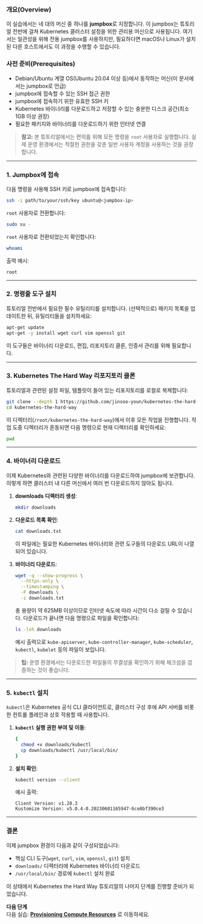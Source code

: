 ### 개요(Overview)

이 실습에서는 네 대의 머신 중 하나를 **jumpbox**로 지정합니다. 이 jumpbox는 튜토리얼 전반에 걸쳐 Kubernetes 클러스터 설정을 위한 관리용 머신으로 사용됩니다. 여기서는 일관성을 위해 전용 jumpbox를 사용하지만, 필요하다면 macOS나 Linux가 설치된 다른 호스트에서도 이 과정을 수행할 수 있습니다.

### 사전 준비(Prerequisites)

- Debian/Ubuntu 계열 OS(Ubuntu 20.04 이상 등)에서 동작하는 머신(이 문서에서는 jumpbox로 언급)
- jumpbox에 접속할 수 있는 SSH 접근 권한
- jumpbox에 접속하기 위한 유효한 SSH 키
- Kubernetes 바이너리를 다운로드하고 저장할 수 있는 충분한 디스크 공간(최소 1GB 이상 권장)
- 필요한 패키지와 바이너리를 다운로드하기 위한 인터넷 연결

> **참고:** 본 튜토리얼에서는 편의를 위해 모든 명령을 `root` 사용자로 실행합니다. 실제 운영 환경에서는 적절한 권한을 갖춘 일반 사용자 계정을 사용하는 것을 권장합니다.

---

### 1. Jumpbox에 접속

다음 명령을 사용해 SSH 키로 jumpbox에 접속합니다:

```bash
ssh -i path/to/your/ssh/key ubuntu@<jumpbox-ip>
```

`root` 사용자로 전환합니다:

```bash
sudo su -
```

`root` 사용자로 전환되었는지 확인합니다:

```bash
whoami
```

출력 예시:
```text
root
```

---

### 2. 명령줄 도구 설치

튜토리얼 전반에서 필요한 필수 유틸리티를 설치합니다. (선택적으로) 패키지 목록을 업데이트한 뒤, 유틸리티들을 설치하세요:

```bash
apt-get update
apt-get -y install wget curl vim openssl git
```

이 도구들은 바이너리 다운로드, 편집, 리포지토리 클론, 인증서 관리를 위해 필요합니다.

---

### 3. Kubernetes The Hard Way 리포지토리 클론

튜토리얼과 관련된 설정 파일, 템플릿이 들어 있는 리포지토리를 로컬로 복제합니다:

```bash
git clone --depth 1 https://github.com/jinsoo-youn/kubernetes-the-hard-way.git
cd kubernetes-the-hard-way
```

이 디렉터리(`/root/kubernetes-the-hard-way`)에서 이후 모든 작업을 진행합니다. 작업 도중 디렉터리가 혼동되면 다음 명령으로 현재 디렉터리를 확인하세요:

```bash
pwd
```

---

### 4. 바이너리 다운로드

이제 Kubernetes와 관련된 다양한 바이너리를 다운로드하여 jumpbox에 보관합니다. 이렇게 하면 클러스터 내 다른 머신에서 여러 번 다운로드하지 않아도 됩니다.

1. **downloads 디렉터리 생성**:

   ```bash
   mkdir downloads
   ```

2. **다운로드 목록 확인**:

   ```bash
   cat downloads.txt
   ```

   이 파일에는 필요한 Kubernetes 바이너리와 관련 도구들의 다운로드 URL이 나열되어 있습니다.

3. **바이너리 다운로드**:

   ```bash
   wget -q --show-progress \
     --https-only \
     --timestamping \
     -P downloads \
     -i downloads.txt
   ```

   총 용량이 약 625MB 이상이므로 인터넷 속도에 따라 시간이 다소 걸릴 수 있습니다. 다운로드가 끝나면 다음 명령으로 파일을 확인합니다:

   ```bash
   ls -loh downloads
   ```

   예시 출력으로 `kube-apiserver`, `kube-controller-manager`, `kube-scheduler`, `kubectl`, `kubelet` 등의 파일이 보입니다.

> **팁:** 운영 환경에서는 다운로드한 파일들의 무결성을 확인하기 위해 체크섬을 검증하는 것이 좋습니다.

---

### 5. `kubectl` 설치

`kubectl`은 Kubernetes 공식 CLI 클라이언트로, 클러스터 구성 후에 API 서버를 비롯한 컨트롤 플레인과 상호 작용할 때 사용합니다.

1. **`kubectl` 실행 권한 부여 및 이동**:

   ```bash
   {
     chmod +x downloads/kubectl
     cp downloads/kubectl /usr/local/bin/
   }
   ```

2. **설치 확인**:

   ```bash
   kubectl version --client
   ```

   예시 출력:
   ```text
   Client Version: v1.28.3
   Kustomize Version: v5.0.4-0.20230601165947-6ce0bf390ce3
   ```

---

### 결론

이제 jumpbox 환경이 다음과 같이 구성되었습니다:

- 핵심 CLI 도구(`wget`, `curl`, `vim`, `openssl`, `git`) 설치
- `downloads/` 디렉터리에 Kubernetes 바이너리 다운로드
- `/usr/local/bin/` 경로에 `kubectl` 설치 완료

이 상태에서 Kubernetes the Hard Way 튜토리얼의 나머지 단계를 진행할 준비가 되었습니다.

**다음 단계**  
다음 실습: **[Provisioning Compute Resources](03-compute-resources.md)** 로 이동하세요.